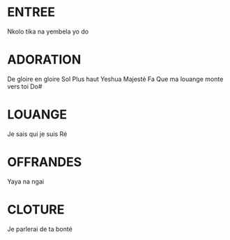# ENTREE
Nkolo tika na yembela yo do

# ADORATION
De gloire en gloire Sol
Plus haut
Yeshua
Majesté Fa
Que ma louange monte vers toi Do#

# LOUANGE
Je sais qui je suis Ré 

# OFFRANDES
Yaya na ngai

# CLOTURE
Je parlerai de ta bonté
